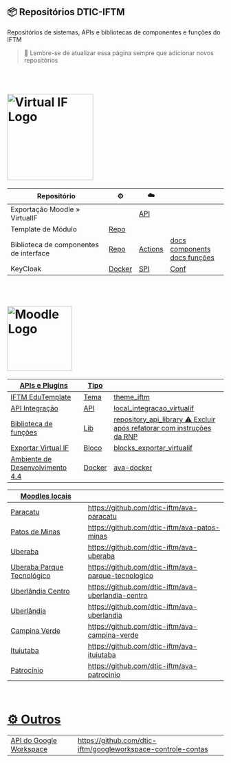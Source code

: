 ## 📦 Repositórios DTIC-IFTM
Repositórios de sistemas, APIs e bibliotecas de componentes e funções do IFTM

> 🧙 Lembre-se de atualizar essa página sempre que adicionar novos repositórios

</br>

# <img src="https://virtualif.iftm.edu.br/VRTL/visao/img/identidade_visual/logotipo-virtualif-marca-medio.svg" width="200" alt="Virtual IF Logo" />
| Repositório | ⚙️ | ☁️ |  |
| ----------- | ----------- | ----------- |  ----------- |
| Exportação Moodle » VirtualIF | | [API](https://github.com/dtic-iftm/vrtl-api-ava-exportacao) | | 
| Template de Módulo | [Repo](https://github.com/dtic-iftm/vrtl-app-modulo-template) | |  |
| Biblioteca de componentes de interface | [Repo](https://github.com/dtic-iftm/vrtl-lib-layout-components-react) | [Actions](https://github.com/dtic-iftm/vrtl-lib-layout-components-react/actions)  | [docs components](http://ubiquitous-adventure-5k97pvo.pages.github.io/) <br> [docs funções](https://github.com/dtic-iftm/vrtl-lib-layout-components-react/blob/main/docs/functions/README.md) | 
| KeyCloak | [Docker](https://github.com/dtic-iftm/srv-keycloak) | [SPI](https://github.com/dtic-iftm/spi-keycloak-mapper-permissoes/tree/main) | [Conf](https://github.com/dtic-iftm/doc-auth-config-management) | 

</br>

# <a href="https://ava.iftm.edu.br/" target="blank"><img src="https://moodle.org/theme/moodleorg/pix/moodle_logo_TM.svg" width="150" alt="Moodle Logo" />

| APIs e Plugins | Tipo |  |  
| ----------- | ----------- | ----------- |
| IFTM EduTemplate | Tema | [theme_iftm](https://github.com/dtic-iftm/ava-theme-iftm-eduTemplate) |
| API Integração | API | [local_integracao_virtualif](https://github.com/dtic-iftm/ava-integracao-virtuailf)  |
| Biblioteca de funções | Lib | [repository_api_library](https://github.com/dtic-iftm/ava-api-library) ⚠️ Excluir após refatorar com instruções da RNP |
| Exportar Virtual IF | Bloco | [blocks_exportar_virtualif](https://github.com/dtic-iftm/ava-block-exportar-virtualif) |
| Ambiente de Desenvolvimento 4.4 | Docker | [ava-docker](https://github.com/dtic-iftm/ava-docker)|


| Moodles locais |  |  
| ----------- | ----------- |
| Paracatu | https://github.com/dtic-iftm/ava-paracatu | 
| Patos de Minas | https://github.com/dtic-iftm/ava-patos-minas |
| Uberaba | https://github.com/dtic-iftm/ava-uberaba |
| Uberaba Parque Tecnológico | https://github.com/dtic-iftm/ava-parque-tecnologico |
| Uberlândia Centro | https://github.com/dtic-iftm/ava-uberlandia-centro |
| Uberlândia | https://github.com/dtic-iftm/ava-uberlandia |
| Campina Verde | https://github.com/dtic-iftm/ava-campina-verde |
| Ituiutaba | https://github.com/dtic-iftm/ava-ituiutaba |
| Patrocínio | https://github.com/dtic-iftm/ava-patrocinio |


</br>

# ⚙️ Outros
| | |
| ----------- | ----------- |
| API do Google Workspace | https://github.com/dtic-iftm/googleworkspace-controle-contas |


